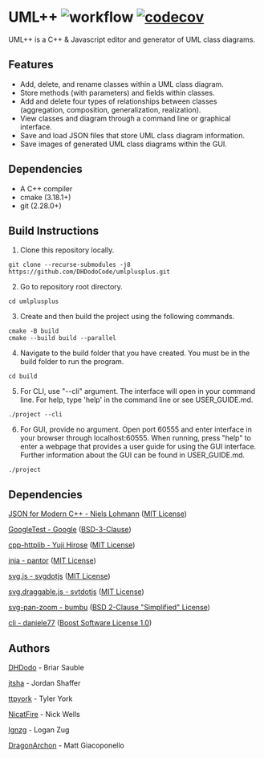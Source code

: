 # UML++ ![workflow](https://github.com/DHDodoCode/umlplusplus/actions/workflows/publishImage.yml/badge.svg) [![codecov](https://codecov.io/gh/DHDodoCode/umlplusplus/graph/badge.svg?token=O1OVBC8L21)](https://codecov.io/gh/DHDodoCode/umlplusplus)

UML++ is a C++ & Javascript editor and generator of UML class diagrams.

## Features

- Add, delete, and rename classes within a UML class diagram.
- Store methods (with parameters) and fields within classes.
- Add and delete four types of relationships between classes (aggregation, composition, generalization, realization).
- View classes and diagram through a command line or graphical interface.
- Save and load JSON files that store UML class diagram information.
- Save images of generated UML class diagrams within the GUI.

## Dependencies

- A C++ compiler
- cmake (3.18.1+)
- git (2.28.0+)

## Build Instructions

1. Clone this repository locally.
```
git clone --recurse-submodules -j8 https://github.com/DHDodoCode/umlplusplus.git
```
2. Go to repository root directory.
```
cd umlplusplus
```
3. Create and then build the project using the following commands.
```
cmake -B build 
cmake --build build --parallel
```
4. Navigate to the build folder that you have created. You must be in the build folder to run the program.
```
cd build
```
5. For CLI, use "--cli" argument. The interface will open in your command line. 
For help, type 'help' in the command line or see USER_GUIDE.md.
```
./project --cli
```
6. For GUI, provide no argument. Open port 60555 and enter interface in your browser through localhost:60555. When running, press "help" to enter a webpage that provides a user guide for using the GUI interface. Further information about the GUI can be found in USER_GUIDE.md.
```
./project
```
## Dependencies

[JSON for Modern C++ - Niels Lohmann](https://github.com/nlohmann/json) ([MIT License](https://raw.githubusercontent.com/nlohmann/json/develop/LICENSE.MIT))

[GoogleTest - Google](https://github.com/google/googletest) ([BSD-3-Clause](https://raw.githubusercontent.com/google/googletest/master/LICENSE))

[cpp-httplib - Yuji Hirose](https://github.com/yhirose/cpp-httplib) ([MIT License](https://raw.githubusercontent.com/yhirose/cpp-httplib/master/LICENSE))

[inja - pantor](https://github.com/pantor/inja) ([MIT License](https://raw.githubusercontent.com/pantor/inja/master/LICENSE))

[svg.js - svgdotjs](https://github.com/svgdotjs/svg.js) ([MIT License](https://raw.githubusercontent.com/svgdotjs/svg.js/master/LICENSE.txt))

[svg.draggable.js - svtdotjs](https://github.com/svgdotjs/svg.draggable.js) ([MIT License](https://raw.githubusercontent.com/svgdotjs/svg.draggable.js/master/LICENSE))

[svg-pan-zoom - bumbu](https://github.com/bumbu/svg-pan-zoom) ([BSD 2-Clause "Simplified" License](https://raw.githubusercontent.com/bumbu/svg-pan-zoom/master/LICENSE))

[cli - daniele77](https://github.com/daniele77/cli) ([Boost Software License 1.0](https://raw.githubusercontent.com/daniele77/cli/master/LICENSE))

## Authors
[DHDodo](https://github.com/DHDodo) - Briar Sauble

[jtsha](https://github.com/jtsha) - Jordan Shaffer

[ttpyork](https://github.com/ttpyork) - Tyler York

[NicatFire](https://github.com/NicatFire) -  Nick Wells

[lgnzg](https://github.com/lgnzg) - Logan Zug

[DragonArchon](https://github.com/DragonArchon) - Matt Giacoponello
